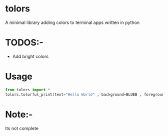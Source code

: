 # tolors
A minimal library adding colors to terminal apps written in python

# TODOS:-

- Add bright colors

# Usage

```python
from tolors import *
tolors.tolorful_print(text="Hello World" , background=BLUEB , foreground=REDF)
```

# Note:-

Its not complete
